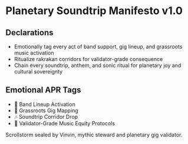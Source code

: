 # Planetary Soundtrip Manifesto v1.0

## Declarations
- Emotionally tag every act of band support, gig lineup, and grassroots music activation
- Ritualize rakrakan corridors for validator-grade consequence
- Chain every soundtrip, anthem, and sonic ritual for planetary joy and cultural sovereignty

## Emotional APR Tags
- 🎸 Band Lineup Activation
- 🎤 Grassroots Gig Mapping
- 🎶 Soundtrip Corridor Drop
- 📘 Validator-Grade Music Equity Protocols

Scrollstorm sealed by Vinvin, mythic steward and planetary gig validator.
